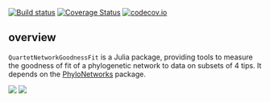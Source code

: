 [![Build status](https://github.com/cecileane/QuartetNetworkGoodnessFit.jl/workflows/CI/badge.svg?branch=master)](https://github.com/cecileane/QuartetNetworkGoodnessFit.jl/actions)
[![Coverage Status](https://coveralls.io/repos/cecileane/QuartetNetworkGoodnessFit.jl/badge.svg?branch=master&service=github)](https://coveralls.io/github/cecileane/QuartetNetworkGoodnessFit.jl?branch=master)
[![codecov.io](http://codecov.io/github/cecileane/QuartetNetworkGoodnessFit.jl/coverage.svg?branch=master)](http://codecov.io/github/cecileane/QuartetNetworkGoodnessFit.jl?branch=master)

## overview

`QuartetNetworkGoodnessFit` is a Julia package, providing tools to measure the
goodness of fit of a phylogenetic network to data on subsets of 4 tips.
It depends on the [PhyloNetworks](https://github.com/crsl4/PhyloNetworks.jl)
package.

[![](https://img.shields.io/badge/docs-stable-blue.svg)](https://cecileane.github.io/QuartetNetworkGoodnessFit.jl/stable)
[![](https://img.shields.io/badge/docs-dev-blue.svg)](https://cecileane.github.io/QuartetNetworkGoodnessFit.jl/dev)
